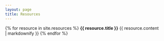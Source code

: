 ```yaml
---
layout: page
title: Resources
---
```


{% for resource in site.resources %}
**{{ resource.title }}**
{{ resource.content | markdownify }}
{% endfor %}

